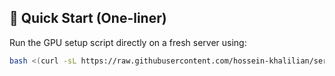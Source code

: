 ## 🔧 Quick Start (One-liner)

Run the GPU setup script directly on a fresh server using:

```bash
bash <(curl -sL https://raw.githubusercontent.com/hossein-khalilian/server-setup/main/setup-gpu.sh)

```
